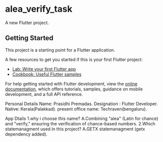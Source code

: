 # alea_verify_task

A new Flutter project.

## Getting Started

This project is a starting point for a Flutter application.

A few resources to get you started if this is your first Flutter project:

- [Lab: Write your first Flutter app](https://docs.flutter.dev/get-started/codelab)
- [Cookbook: Useful Flutter samples](https://docs.flutter.dev/cookbook)

For help getting started with Flutter development, view the
[online documentation](https://docs.flutter.dev/), which offers tutorials,
samples, guidance on mobile development, and a full API reference.

Personal Details
Name: Prasidhi Premadas.
Designation : Flutter Developer.
Native: Kerala(Palakkad).
present office name: Techraven(bengaluru).

App Dtails
1.why i choose this name?
A.Combining "alea" (Latin for chance) and "verify," ensuring the verification of chance-based numbers.
2.Which statemanagment used in this project?
A.GETX statemanagment (getx dependency added).
